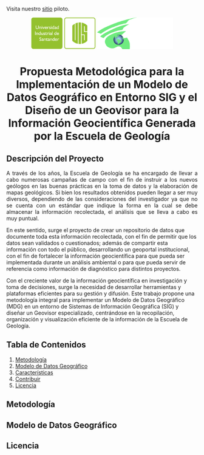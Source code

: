 Visita nuestro [sitio](https://julianabarrios.github.io/GeovisorESGEOv1.github.io/) piloto.
<p align="center">
  <img src="img/LOGO UIS_PNG1.png" alt="Imagen 1" width="170"/>
  <img src="img/Sin título-1.png" alt="Imagen 2" width="200"/>
</p>

<h1 align="center">Propuesta Metodológica para la Implementación de un Modelo de Datos Geográfico en Entorno SIG y el Diseño de un Geovisor para la Información Geocientífica Generada por la Escuela de Geología</h1>


## Descripción del Proyecto

<p align="justify">
A través de los años, la Escuela de Geología se ha encargado de llevar a cabo numerosas campañas de campo con el fin de instruir a los nuevos geólogos en las buenas prácticas en la toma de datos y la elaboración de mapas geológicos. Si bien los resultados obtenidos pueden llegar a ser muy diversos, dependiendo de las consideraciones del investigador ya que no se cuenta con un estándar que indique la forma en la cual se debe almacenar la información recolectada, el análisis que se lleva a cabo es muy puntual.

En este sentido, surge el proyecto de crear un repositorio de datos que documente toda esta información recolectada, con el fin de permitir que los datos sean validados o cuestionados; además de compartir esta información con todo el público, desarrollando un geoportal institucional, con el fin de fortalecer la información geocientífica para que pueda ser implementada durante un análisis ambiental o para que pueda servir de referencia como información de diagnóstico para distintos proyectos.

Con el creciente valor de la información geocientífica en investigación y toma de decisiones, surge la necesidad de desarrollar herramientas y plataformas eficientes para su gestión y difusión. Este trabajo propone una metodología integral para implementar un Modelo de Datos Geográfico (MDG) en un entorno de Sistemas de Información Geográfica (SIG) y diseñar un Geovisor especializado, centrándose en la recopilación, organización y visualización eficiente de la información de la Escuela de Geología.
</p>

## Tabla de Contenidos

1. [Metodología](#Metodología)
2. [Modelo de Datos Geográfico](#ModelodeDatosGeográfico)
3. [Características](#características)
4. [Contribuir](#contribuir)
5. [Licencia](#licencia)

## Metodología

## Modelo de Datos Geográfico

## Licencia

